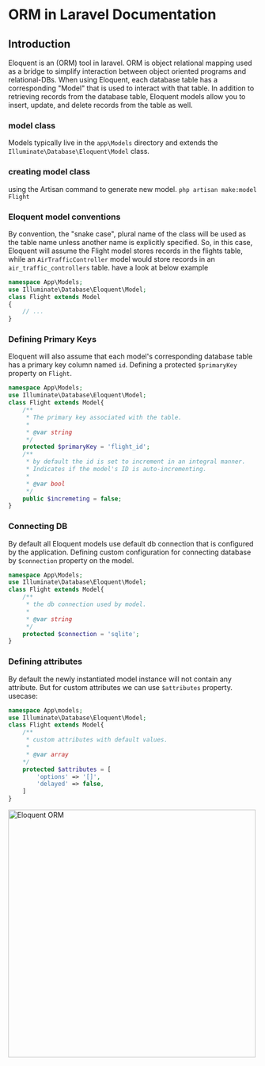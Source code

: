 # ORM in Laravel Documentation

## Introduction
Eloquent is an (ORM) tool in laravel. ORM is object relational mapping used as a bridge to simplify interaction between object oriented programs and relational-DBs. When using Eloquent, each database table has a corresponding "Model" that is used to interact with that table. In addition to retrieving records from the database table, Eloquent models allow you to insert, update, and delete records from the table as well.

### model class
Models typically live in the `app\Models` directory and extends the `Illuminate\Database\Eloquent\Model` class.

### creating model class
using the Artisan command to generate new model.
`php artisan make:model Flight`

### Eloquent model conventions
By convention, the "snake case", plural name of the class will be used as the table name unless another name is explicitly specified. So, in this case, Eloquent will assume the Flight model stores records in the flights table, while an `AirTrafficController` model would store records in an `air_traffic_controllers` table.
have a look at below example
```php
namespace App\Models;
use Illuminate\Database\Eloquent\Model;
class Flight extends Model
{
    // ...
} 
```

### Defining Primary Keys
Eloquent will also assume that each model's corresponding database table has a primary key column named `id`.
Defining a protected `$primaryKey` property on `Flight`. 
```php
namespace App\Models;
use Illuminate\Database\Eloquent\Model;
class Flight extends Model{
    /**
     * The primary key associated with the table.
     *
     * @var string
     */
    protected $primaryKey = 'flight_id';
    /**
     * by default the id is set to increment in an integral manner.
     * Indicates if the model's ID is auto-incrementing.
     * 
     * @var bool
     */
    public $incremeting = false;
}
```

### Connecting DB
By default all Eloquent models use default db connection that is configured by the application.
Defining custom configuration for connecting database by `$connection` property on the model.
```php
namespace App\Models;
use Illuminate\Database\Eloquent\Model;
class Flight extends Model{
    /**
     * the db connection used by model.
     * 
     * @var string 
     */
    protected $connection = 'sqlite';
}
```
### Defining attributes
By default the newly instantiated model instance will not contain any attribute. But for custom attributes we can use `$attributes` property.
usecase:
```php
namespace App\models;
use Illuminate\Database\Eloquent\Model;
class Flight extends Model{
    /**
     * custom attributes with default values.
     * 
     * @var array
    */
    protected $attributes = [
        'options' => '[]',
        'delayed' => false,
    ]
}
```

<p>
  <img width="500" src="https://github.com/pushpakninave/testomnify/assets/65614791/61e100c5-5898-46c5-af0c-ed97d7be873f" alt="Eloquent ORM">
</p>
